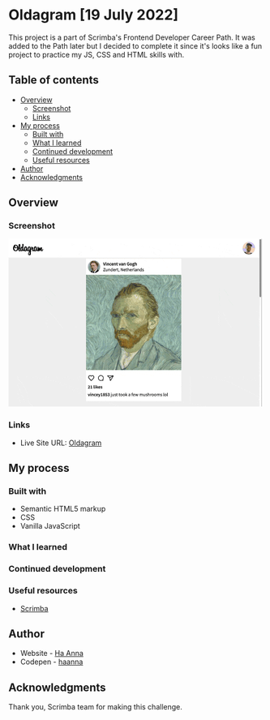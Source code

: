 # Oldagram [19 July 2022]

This project is a part of Scrimba's Frontend Developer Career Path. It was added to the Path later but I decided to complete it since it's looks like a fun project to practice my JS, CSS and HTML skills with.

## Table of contents

- [Overview](#overview)
  - [Screenshot](#screenshot)
  - [Links](#links)
- [My process](#my-process)
  - [Built with](#built-with)
  - [What I learned](#what-i-learned)
  - [Continued development](#continued-development)
  - [Useful resources](#useful-resources)
- [Author](#author)
- [Acknowledgments](#acknowledgments)

## Overview

### Screenshot

![alt text](./gif_oldagram.gif)

### Links

- Live Site URL: [Oldagram](https://ha-anna.github.io/Scrimba_Projects/Oldagram/)

## My process

### Built with

- Semantic HTML5 markup
- CSS
- Vanilla JavaScript

### What I learned

### Continued development

### Useful resources

- [Scrimba](https://www.scrimba.com)

## Author

- Website - [Ha Anna](https://haanna.com)
- Codepen - [haanna](https://codepen.io/haanna)

## Acknowledgments

Thank you, Scrimba team for making this challenge.
